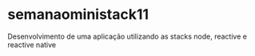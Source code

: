# semanaoministack11

Desenvolvimento de uma aplicação utilizando as stacks node, reactive e reactive native
